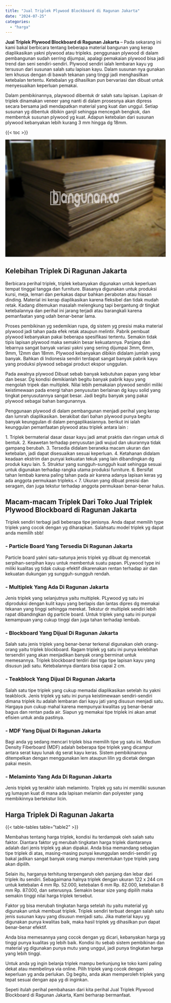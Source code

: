 ```yaml
---
title: "Jual Triplek Plywood Blockboard di Ragunan Jakarta"
date: "2024-07-25"
categories: 
  - "harga"
---
```


**Jual Triplek Plywood Blockboard di Ragunan Jakarta** – Pada sekarang ini kami bakal berbicara tentang beberapa material bangunan yang kerap diaplikasikan yakni plywood atau tripleks. penggunaan plywood di dalam pembangunan sudah serring dijumpai, apalagi pemakaian plywood bisa jadi trend dan seni sendiri-sendiri. Plywood sendiri ialah lembaran kayu yg tersusun dari susunan salah satu lapisan kayu. Dalam susunan nya gunakan lem khusus dengan di bawah tekanan yang tinggi jadi menghasilkan ketebalan tertentu. Ketebalan yg dihasilkan pun bervariasi dan dibuat untuk menyesuaikan keperluan pemakai.

Dalam pembikinannya, playwood dibentuk dr salah satu lapisan. Lapisan dr triplek dinamakan veneer yang nanti di dalam prosesnya akan dipress secara bersama jadi mendapatkan material yang kuat dan unggul. Setiap susunan yg dibentuk dibikin ganjil sehingga mencegah bengkok, dan membentuk susunan plywood yg kuat. Adapun ketebalan dari susunan plywood kebanyakan lebih kurang 3 mm hingga dg 18mm.

{{< toc >}}

![Jual Triplek Plywood Blockboard di Ragunan Jakarta](/images/jual-triplek-murah-18.png)

## Kelebihan Triplek Di Ragunan Jakarta

Berbicara perihal triplek, triplek kebanyakan digunakan untuk keperluan tempat tinggal tangga dan furniture. Biasanya digunakan untuk produksi kursi, meja, lemari dan perkakas dapur bahkan perabotan atau hiasan dinding. Material ini kerap diaplikasikan karena fleksibel dan tidak mudah retak. Kadang ditemukan masalah melengkung tapi bergantung dr tingkat ketebalannya dan perihal ini jarang terjadi atau barangkali karena pemanfaatan yang udah benar-benar lama.

Proses pembikinan yg sedemikian rupa, dg sistem yg presisi maka material plywood jadi tahan pada efek retak ataupun melintir. Pabrik pembuat plywood kebanyakan pakai beberapa spesifikasi tertentu. Semakin tidak tipis lapisan plywood maka semakin besar kekuatannya. Panjang dan lebarnya sangat banyak variasi yakni yang sering dijumpai 3mm, 6mm, 9mm, 12mm dan 18mm. Plywood kebanyakan dibikin didalam jumlah yang banyak. Bahkan di Indonesia sendiri terdapat sangat banyak pabrik kayu yang produksi plywood sebagai product ekspor unggulan.

Pada awalnya plywood Dibuat sebab banyak kebutuhan papan yang lebar dan besar. Dg kondisi demikianlah begitu banyak pabrik kayu yang mengolah tripek dan multiplek. Nilai lebih pemakaian plywood sendiri miliki keistimewaan pada energi tahan penyusutan berlainan dg kayu solid yang tingkat penyusutannya sangat besar. Jadi begitu banyak yang pakai plywood sebagai bahan bangunannya.

Penggunaan plywood di dalam pembangunan menjadi perihal yang kerap dan lumrah diaplikasikan. berakibat dari bahan plywood punya begitu banyak keunggulan di dalam pengaplikasiannya. berikut ini ialah keunggulan pemanfaatan plywood atau triplek antara lain :

1\. Triplek bermaterial dasar dasar kayu jadi amat praktis dan ringan untuk di bentuk. 2. Keawetan terhadap penyusutan jadi wujud dan ukurannya tidak gampang berubah. 3. Tersedia didalam beraneka macam ukuran dan ketebalan, jadi dapat disesuaikan sesuai keperluan. 4. Ketahanan didalam keadaan ekstrim dan punyai kekuatan tekuk yang lain dibandingkan dg produk kayu lain. 5. Struktur yang sungguh-sungguh kuat sehingga sesuai untuk digunakan terhadap rangka utama produksi furniture. 6. Bersifat tahan lembab karena paling tahan pada air karena adanya lapisan keras yg ada anggota permukaan tripleks.< 7. Ukuran yang dibuat presisi dan seragam, dan juga tekstur terhadap anggota permukaan benar-benar halus.

## Macam-macam Triplek Dari Toko Jual Triplek Plywood Blockboard di Ragunan Jakarta

Triplek sendiri terbagi jadi beberapa tipe jenisnya. Anda dapat memilih type triplek yang cocok dengan yg diharapkan. Salahsatu model triplek yg dapat anda memilih sbb!

### \- Particle Board Yang Tersedia Di Ragunan Jakarta

Particle board yakni satu-satunya jenis triplek yg dibuat dg mencetak serpihan-serpihan kayu untuk membentuk suatu papan. PLywood type ini miliki kualitas yg tidak cukup efektif dikarenakan rentan terhadap air dan kekuatan dukungan yg sungguh-sungguh rendah.

### \- Multiplek Yang Ada Di Ragunan Jakarta

Jenis triplek yang selanjutnya yaitu multiplek. PLywood yg satu ini diproduksi dengan kulit kayu yang berlapis dan lantas dipres dg memakai tekanan yang tinggi sehingga merekat. Tekstur dr multiplek sendiri lebih rapat dibandingkan dg particle board. Untuk triplek yang satu ini punyai kemampuan yang cukup tinggi dan juga tahan terhadap lembab.

### \- Blockboard Yang Dijual Di Ragunan Jakarta

Salah satu jenis triplek yang benar-benar terkenal digunakan oleh orang-orang yaitu triplek blockboard. Ragam triplek yg satu ini punya kelebihan tersendiri yang akan menjadikan banyak orang berminat untuk memesannya. Triplek blockboard terdiri dari tiga tipe lapisan kayu yang disusun jadi satu. Ketebalannya diantara bisa capai 2 cm.

### \- Teakblock Yang Dijual Di Ragunan Jakarta

Salah satu tipe triplek yang cukup memadai diaplikasikan setelah itu yakni teakblock. Jenis triplek yg satu ini punya keistimewaan sendiri-sendiri dimana triplek itu adalah lembaran dari kayu jati yang disusun menjadi satu. Hargaya pun cukup mahal karena mempunyai kwalitas yg benar-benar bagus dan rentan pada air. Siapun yg memakai tipe triplek ini akan amat efisien untuk anda pastinya.

### \- MDF Yang Dijual Di Ragunan Jakarta

Bagi anda yg sedang mencari triplek bisa memilih tipe yg satu ini. Medium Density Fiberboard (MDF) adalah beberapa tipe triplek yang dicampur antara serat kayu lunak dg serat kayu keras. Sistem pembikinannya ditempelkan dengan menggunakan lem ataupun lilin yg dicetak dengan pakai mesin.

### \- Melaminto Yang Ada Di Ragunan Jakarta

Jenis triplek yg terakhir ialah melaminto. Triplek yg satu ini memiliki susunan yg lumayan kuat di mana ada lapisan melamin dan polyester yang membikinnya bertekstur licin.

## Harga Triplek Di Ragunan Jakarta

{{< table-tables table="table2" >}}

Membahas tentang harga triplek, kondisi itu terdampak oleh salah satu faktor. Diantara faktor yg merubah tingkatan harga triplek diantaranya adalah dari jenis triplek yg akan dipakai. Anda bisa memandang sebagian tipe triplek di atas, masing-masing punyai keunggulan sendiri-sendiri yg bakal jadikan sangat banyak orang mampu menentukan type triplek yang akan dipilih.

Selain itu, harganya terhitung terpengaruh oleh panjang dan lebar dari triplek itu sendiri. Sebagaimana halnya triplek dengan ukuran 122 x 244 cm untuk ketebalan 4 mm Rp. 52.000, ketebalan 6 mm Rp. 82.000, ketebalan 8 mm Rp. 87.000, dan seterusnya. Semakin besar size yang dipilih maka semakin tinggi nilai harga triplek tersebut.

Faktor yg bisa merubah tingkatan harga setelah itu yaitu material yg digunakan untuk membuat triplek. Triplek sendiri terbuat dengan salah satu jenis susunan kayu yang disusun menjadi satu. Jika material kayu yg digunakan punya kwalitas baik, maka hasil triplek yg dihasilkan pun dapat benar-benar efektif.

Anda bisa memesannya yang cocok dengan yg dicari, kebanyakan harga yg tinggi punya kualitas yg lebih baik. Kondisi itu sebab sistem pembikinan dan material yg digunakan punya mutu yang unggul, jadi punya tingkatan harga yang lebih tinggi.

Untuk anda yg ingin belanja triplek mampu berkunjung ke toko kami paling dekat atau membelinya via online. Pilih triplek yang cocok dengan keperluan yg anda perlukan. Dg begitu, anda akan memperoleh triplek yang tepat sesuai dengan apa yg di inginkan.

Sepeti itulah perihal pembahasan dari kita perihal Jual Triplek Plywood Blockboard di Ragunan Jakarta, Kami berharap bermanfaat.
